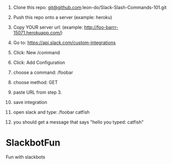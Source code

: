 
1. Clone this repo: git@github.com:leon-do/Slack-Slash-Commands-101.git

2. Push this repo onto a server (example: heroku)

3. Copy YOUR server url: (example: http://foo-barrr-15071.herokuapp.com/)

4. Go to: https://api.slack.com/custom-integrations

5. Click: New /command

6. Click: Add Configuration

7. choose a command: /foobar 

8. choose method: GET

9. paste URL from step 3.

10. save integration

11. open slack and type: /foobar catfish

12. you should get a message that says "hello you typed: catfish"


# SlackbotFun
Fun with slackbots
